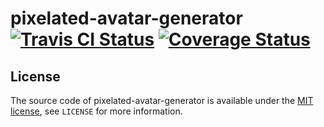# pixelated-avatar-generator [![Travis CI Status](https://api.travis-ci.org/ExcaliburZero/pixelated-avatar-generator.svg)](https://travis-ci.org/ExcaliburZero/pixelated-avatar-generator) [![Coverage Status](https://coveralls.io/repos/github/ExcaliburZero/pixelated-avatar-generator/badge.svg?branch=master)](https://coveralls.io/github/ExcaliburZero/pixelated-avatar-generator?branch=master)

## License
The source code of pixelated-avatar-generator is available under the [MIT license](https://opensource.org/licenses/MIT), see `LICENSE` for more information.